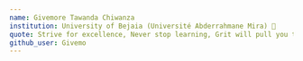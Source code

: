 ```yaml
---
name: Givemore Tawanda Chiwanza
institution: University of Bejaia (Université Abderrahmane Mira) 🚩
quote: Strive for excellence, Never stop learning, Grit will pull you through!
github_user: Givemo
---
```

